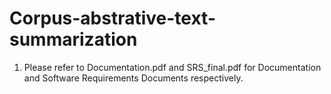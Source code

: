 # Corpus-abstrative-text-summarization

1. Please refer to Documentation.pdf and SRS_final.pdf for Documentation and Software Requirements Documents respectively.
